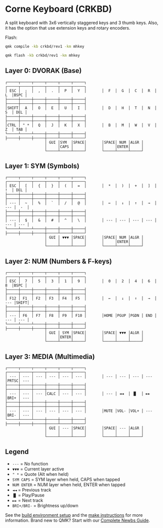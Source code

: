 # Corne Keyboard (CRKBD)

A split keyboard with 3x6 vertically staggered keys and 3 thumb keys. Also, it has the option that use extension keys and rotary encoders.

Flash:

```bash
qmk compile -kb crkbd/rev1 -km mhkey
```

```bash
qmk flash -kb crkbd/rev1 -km mhkey
```

## Layer 0: DVORAK (Base)

```
┌─────┬─────┬─────┬─────┬─────┬─────┐       ┌─────┬─────┬─────┬─────┬─────┬─────┐
│ ESC │  ;  │  ,  │  .  │  P  │  Y  │       │  F  │  G  │  C  │  R  │  L  │BSPC │
├─────┼─────┼─────┼─────┼─────┼─────┤       ├─────┼─────┼─────┼─────┼─────┼─────┤
│SHIFT│  A  │  O  │  E  │  U  │  I  │       │  D  │  H  │  T  │  N  │  S  │ DEL │
├─────┼─────┼─────┼─────┼─────┼─────┤       ├─────┼─────┼─────┼─────┼─────┼─────┤
│CTRL │ " * │  Q  │  J  │  K  │  X  │       │  B  │  M  │  W  │  V  │  Z  │ TAB │
└─────┴─────┴─────┼─────┼─────┼─────┤       ├─────┼─────┼─────┼─────┴─────┴─────┘
                  │ GUI │SYM  │SPACE│       │SPACE│ NUM │ALGR │
                  │     │CAPS │     │       │     │ENTER│     │
                  └─────┴─────┴─────┘       └─────┴─────┴─────┘
```

## Layer 1: SYM (Symbols)

```
┌─────┬─────┬─────┬─────┬─────┬─────┐       ┌─────┬─────┬─────┬─────┬─────┬─────┐
│ ESC │  [  │  {  │  }  │  (  │  =  │       │  *  │  )  │  +  │  ]  │  !  │ DEL │
├─────┼─────┼─────┼─────┼─────┼─────┤       ├─────┼─────┼─────┼─────┼─────┼─────┤
│ --- │  ~  │  %  │  `  │  /  │  @  │       │  ←  │  ↓  │  ↑  │  →  │ --- │  -  │
├─────┼─────┼─────┼─────┼─────┼─────┤       ├─────┼─────┼─────┼─────┼─────┼─────┤
│ --- │  $  │  &  │  #  │  ^  │  \  │       │ --- │ --- │ --- │ --- │ --- │ --- │
└─────┴─────┴─────┼─────┼─────┼─────┤       ├─────┼─────┼─────┼─────┴─────┴─────┘
                  │ GUI │ ▼▼▼ │SPACE│       │SPACE│ NUM │ALGR │
                  │     │     │     │       │     │ENTER│     │
                  └─────┴─────┴─────┘       └─────┴─────┴─────┘
```

## Layer 2: NUM (Numbers & F-keys)

```
┌─────┬─────┬─────┬─────┬─────┬─────┐       ┌─────┬─────┬─────┬─────┬─────┬─────┐
│ ESC │  7  │  5  │  3  │  1  │  9  │       │  0  │  2  │  4  │  6  │  8  │BSPC │
├─────┼─────┼─────┼─────┼─────┼─────┤       ├─────┼─────┼─────┼─────┼─────┼─────┤
│ F12 │ F1  │ F2  │ F3  │ F4  │ F5  │       │  ←  │  ↓  │  ↑  │  →  │ --- │SHIFT│
├─────┼─────┼─────┼─────┼─────┼─────┤       ├─────┼─────┼─────┼─────┼─────┼─────┤
│ --- │ F6  │ F7  │ F8  │ F9  │ F10 │       │HOME │PGUP │PGDN │ END │ --- │ --- │
└─────┴─────┴─────┼─────┼─────┼─────┤       ├─────┼─────┼─────┼─────┴─────┴─────┘
                  │ GUI │ SYM │SPACE│       │SPACE│ ▼▼▼ │ALGR │
                  │     │ENTER│     │       │     │     │     │
                  └─────┴─────┴─────┘       └─────┴─────┴─────┘
```

## Layer 3: MEDIA (Multimedia)

```
┌─────┬─────┬─────┬─────┬─────┬─────┐       ┌─────┬─────┬─────┬─────┬─────┬─────┐
│ --- │ --- │ --- │ --- │ --- │ --- │       │ --- │ --- │ --- │ --- │PRTSC│ --- │
├─────┼─────┼─────┼─────┼─────┼─────┤       ├─────┼─────┼─────┼─────┼─────┼─────┤
│ --- │ --- │ --- │CALC │ --- │ --- │       │ --- │ ◄◄  │ ▐▌  │ ►►  │BRI+ │ --- │
├─────┼─────┼─────┼─────┼─────┼─────┤       ├─────┼─────┼─────┼─────┼─────┼─────┤
│ --- │ --- │ --- │ --- │ --- │ --- │       │MUTE │VOL- │VOL+ │ --- │BRI- │ --- │
└─────┴─────┴─────┼─────┼─────┼─────┤       ├─────┼─────┼─────┼─────┴─────┴─────┘
                  │ GUI │ --- │SPACE│       │SPACE│ --- │ALGR │
                  │     │     │     │       │     │     │     │
                  └─────┴─────┴─────┘       └─────┴─────┴─────┘
```

## Legend

- `---` = No function
- `▼▼▼` = Current layer active
- `" *` = Quote (Alt when held)
- `SYM CAPS` = SYM layer when held, CAPS when tapped
- `NUM ENTER` = NUM layer when held, ENTER when tapped
- `◄◄` = Previous track
- `▐▌` = Play/Pause
- `►►` = Next track
- `BRI+/BRI-` = Brightness up/down

See the [build environment setup](https://docs.qmk.fm/#/getting_started_build_tools) and the [make instructions](https://docs.qmk.fm/#/getting_started_make_guide) for more information. Brand new to QMK? Start with our [Complete Newbs Guide](https://docs.qmk.fm/#/newbs).
